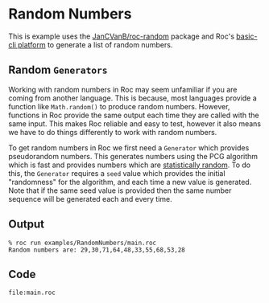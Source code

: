 
# Random Numbers 

This is example uses the [JanCVanB/roc-random](https://github.com/JanCVanB/roc-random) package and Roc's [basic-cli platform](https://github.com/roc-lang/basic-cli) to generate a list of random numbers.

## Random `Generators`

Working with random numbers in Roc may seem unfamiliar if you are coming from another language. This is because, most languages provide a function like `Math.random()` to produce random numbers. However, functions in Roc provide the same output each time they are called with the same input. This makes Roc reliable and easy to test, however it also means we have to do things differently to work with random numbers.

To get random numbers in Roc we first need a `Generator` which provides pseudorandom numbers. This generates numbers using the PCG algorithm which is fast and provides numbers which are [statistically random](https://en.wikipedia.org/wiki/Statistical_randomness). To do this, the `Generator` requires a `seed` value which provides the initial "randomness" for the algorithm, and each time a new value is generated. Note that if the same seed value is provided then the same number sequence will be generated each and every time.

## Output

```
% roc run examples/RandomNumbers/main.roc
Random numbers are: 29,30,71,64,48,33,55,68,53,28
```

## Code
```roc
file:main.roc
```
